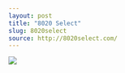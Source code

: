 ```yaml
---
layout: post
title: "8020 Select"
slug: 8020select
source: http://8020select.com/
---
```


<img src="{{ site.url }}/assets/img/screenshots/8020select.jpg">
